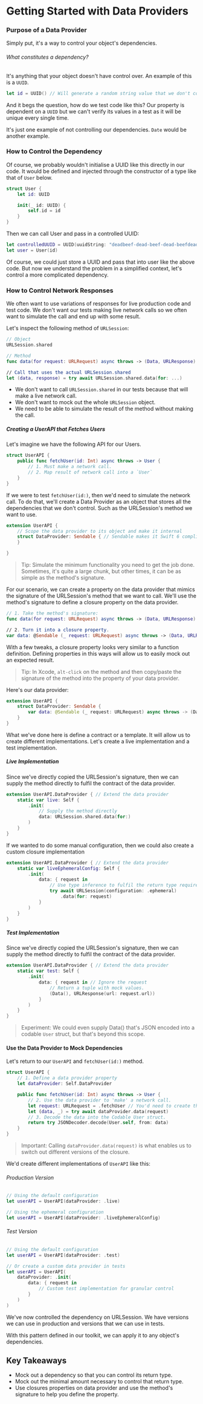 # Getting Started with Data Providers

### Purpose of a Data Provider

Simply put, it's a way to control your object's dependencies. 

###### What constitutes a dependency?

It's anything that your object doesn't have control over. An example of this is a `UUID`.

```swift
let id = UUID() // Will generate a random string value that we don't control'
```

And it begs the question, how do we test code like this? Our property is dependent on a `UUID` but we can't verify its values in a test as it will be unique every single time.

It's just one example of not controlling our dependencies. `Date` would be another example.

### How to Control the Dependency

Of course, we probably wouldn't initialise a UUID like this directly in our code. It would be defined and injected through the constructor of a type like that of `User` below.

```swift
struct User {
    let id: UUID

    init(_ id: UUID) {
        self.id = id
    }
}
```

Then we can call User and pass in a controlled UUID:

```swift
let controlledUUID = UUID(uuidString: "deadbeef-dead-beef-dead-beefdeadbeef")
let user = User(id)
```

Of course, we could just store a UUID and pass that into user like the above code. But now we understand the problem in a simplified context, let's control a more complicated dependency.

### How to Control Network Responses

We often want to use variations of responses for live production code and test code. We don't want our tests making live network calls so we often want to simulate the call and end up with some result.

Let's inspect the following method of `URLSession`:

```swift
// Object
URLSession.shared

// Method
func data(for request: URLRequest) async throws -> (Data, URLResponse)

// Call that uses the actual URLSession.shared
let (data, response) = try await URLSession.shared.data(for: ...)
```

- We don't want to call `URLSession.shared` in our tests because that will make a live network call.
- We don't want to mock out the whole `URLSession` object.
- We need to be able to simulate the result of the method without making the call.

##### Creating a UserAPI that Fetches Users

Let's imagine we have the following API for our Users.

```swift
struct UserAPI {
    public func fetchUser(id: Int) async throws -> User {
        // 1. Must make a network call.
        // 2. Map result of network call into a `User`
    }
}
```

If we were to test `fetchUser(id:)`, then we'd need to simulate the network call. To do that, we'll create a Data Provider as an object that stores all the dependencies that we don't control. Such as the URLSession's method we want to use.

```swift
extension UserAPI {
    // Scope the data provider to its object and make it internal
    struct DataProvider: Sendable { // Sendable makes it Swift 6 compliant 
    }

}
```

> Tip: Simulate the minimum functionality you need to get the job done. Sometimes, it's quite a large chunk, but other times, it can be as simple as the method's signature.

For our scenario, we can create a property on the data provider that mimics the signature of the URLSession's method that we want to call. We'll use the method's signature to define a closure property on the data provider.

```swift
// 1. Take the method's signature:
func data(for request: URLRequest) async throws -> (Data, URLResponse)

// 2. Turn it into a closure property.
var data: @Sendable (_ request: URLRequest) async throws -> (Data, URLResponse)
``` 

With a few tweaks, a closure property looks very similar to a function definition. Defining properties in this ways will allow us to easily mock out an expected result. 

> Tip: In Xcode, `alt-click` on the method and then copy/paste the signature of the method into the property of your data provider.

Here's our data provider:

```swift
extension UserAPI {
    struct DataProvider: Sendable {
        var data: @Sendable (_ request: URLRequest) async throws -> (Data, URLResponse)
    }
}
```

What we've done here is define a contract or a template. It will allow us to create different implementations. Let's create a live implementation and a test implementation.

##### Live Implementation

Since we've directly copied the URLSession's signature, then we can supply the method directly to fulfil the contract of the data provider. 

```swift
extension UserAPI.DataProvider { // Extend the data provider
    static var live: Self {
        .init(
            // Supply the method directly
            data: URLSession.shared.data(for:)
        )
    }
}
```

If we wanted to do some manual configuration, then we could also create a custom closure implementation 

```swift
extension UserAPI.DataProvider { // Extend the data provider
    static var liveEphemeralConfig: Self {
        .init(
            data: { request in
                // Use type inference to fulfil the return type requirements.
                try await URLSession(configuration: .ephemeral)
                    .data(for: request)
            }
        )
    }
}
```

##### Test Implementation

Since we've directly copied the URLSession's signature, then we can supply the method directly to fulfil the contract of the data provider. 

```swift
extension UserAPI.DataProvider { // Extend the data provider
    static var test: Self {
        .init(
            data: { request in // Ignore the request
                // Return a tuple with mock values.
                (Data(), URLResponse(url: request.url))
            }
        )
    }
}
```

> Experiment: We could even supply Data() that's JSON encoded into a codable `User` struct, but that's beyond this scope.

#### Use the Data Provider to Mock Dependencies
Let's return to our `UserAPI` and `fetchUser(id:)` method.

```swift
struct UserAPI {
    // 1. Define a data provider property
    let dataProvider: Self.DataProvider

    public func fetchUser(id: Int) async throws -> User {
        // 2. Use the data provider to 'make' a network call.
        let request: URLRequest = .fetchUser // You'd need to create this request but we'll assume it exists.  
        let (data, _) = try await dataProvider.data(request)
        // 3. Decode the data into the Codable User struct.
        return try JSONDecoder.decode(User.self, from: data)
    }
}
```

> Important: Calling `dataProvider.data(request)` is what enables us to switch out different versions of the closure.

We'd create different implementations of `UserAPI` like this:

###### Production Version

```swift
// Using the default configuration
let userAPI = UserAPI(dataProvider: .live)

// Using the ephemeral configuration
let userAPI = UserAPI(dataProvider: .liveEphemeralConfig)
```

###### Test Version

```swift
// Using the default configuration
let userAPI = UserAPI(dataProvider: .test)

// Or create a custom data provider in tests
let userAPI = UserAPI(
    dataProvider: .init(
        data: { request in
            // Custom test implementation for granular control 
        }
    )
)
```

We've now controlled the dependency on URLSession. We have versions we can use in production and versions that we can use in tests.

With this pattern defined in our toolkit, we can apply it to any object's dependencies.

## Key Takeaways
- Mock out a dependency so that you can control its return type.
- Mock out the minimal amount necessary to control that return type.
- Use closures properties on data provider and use the method's signature to help you define the property.

